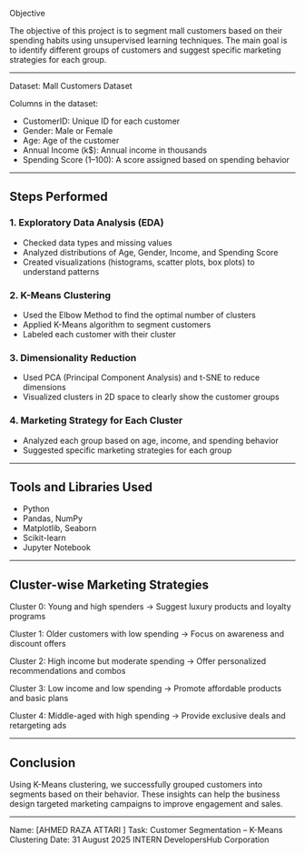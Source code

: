 

Objective

The objective of this project is to segment mall customers based on their spending habits using unsupervised learning techniques. The main goal is to identify different groups of customers and suggest specific marketing strategies for each group.

---

Dataset: Mall Customers Dataset

Columns in the dataset:

* CustomerID: Unique ID for each customer
* Gender: Male or Female
* Age: Age of the customer
* Annual Income (k\$): Annual income in thousands
* Spending Score (1–100): A score assigned based on spending behavior

---

## Steps Performed

### 1. Exploratory Data Analysis (EDA)

* Checked data types and missing values
* Analyzed distributions of Age, Gender, Income, and Spending Score
* Created visualizations (histograms, scatter plots, box plots) to understand patterns

### 2. K-Means Clustering

* Used the Elbow Method to find the optimal number of clusters
* Applied K-Means algorithm to segment customers
* Labeled each customer with their cluster

### 3. Dimensionality Reduction

* Used PCA (Principal Component Analysis) and t-SNE to reduce dimensions
* Visualized clusters in 2D space to clearly show the customer groups

### 4. Marketing Strategy for Each Cluster

* Analyzed each group based on age, income, and spending behavior
* Suggested specific marketing strategies for each group

---

## Tools and Libraries Used

* Python
* Pandas, NumPy
* Matplotlib, Seaborn
* Scikit-learn
* Jupyter Notebook

---

## Cluster-wise Marketing Strategies

Cluster 0: Young and high spenders
→ Suggest luxury products and loyalty programs

Cluster 1: Older customers with low spending
→ Focus on awareness and discount offers

Cluster 2: High income but moderate spending
→ Offer personalized recommendations and combos

Cluster 3: Low income and low spending
→ Promote affordable products and basic plans

Cluster 4: Middle-aged with high spending
→ Provide exclusive deals and retargeting ads

---

## Conclusion

Using K-Means clustering, we successfully grouped customers into segments based on their behavior. These insights can help the business design targeted marketing campaigns to improve engagement and sales.

---

Name: \[AHMED RAZA ATTARI ]
Task: Customer Segmentation – K-Means Clustering
Date: 31 August 2025 
INTERN DevelopersHub Corporation

